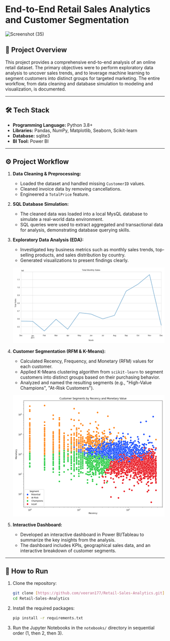 # End-to-End Retail Sales Analytics and Customer Segmentation
<img width="1920" height="1080" alt="Screenshot (35)" src="https://github.com/user-attachments/assets/1491b533-c839-4406-bd6f-ff4aaf402157" />



## 📖 Project Overview

This project provides a comprehensive end-to-end analysis of an online retail dataset. The primary objectives were to perform exploratory data analysis to uncover sales trends, and to leverage machine learning to segment customers into distinct groups for targeted marketing. The entire workflow, from data cleaning and database simulation to modeling and visualization, is documented.

---

## 🛠️ Tech Stack

* **Programming Language:** Python 3.8+
* **Libraries:** Pandas, NumPy, Matplotlib, Seaborn, Scikit-learn
* **Database:** sqlite3
* **BI Tool:** Power BI

---

## ⚙️ Project Workflow

1.  **Data Cleaning & Preprocessing:**
    * Loaded the dataset and handled missing `CustomerID` values.
    * Cleaned invoice data by removing cancellations.
    * Engineered a `TotalPrice` feature.

2.  **SQL Database Simulation:**
    * The cleaned data was loaded into a local MysQL database to simulate a real-world data environment.
    * SQL queries were used to extract aggregated and transactional data for analysis, demonstrating database querying skills.

3.  **Exploratory Data Analysis (EDA):**
    * Investigated key business metrics such as monthly sales trends, top-selling products, and sales distribution by country.
    * Generated visualizations to present findings clearly.

    ![Sales Trend](images/sales_trend.png)

4.  **Customer Segmentation (RFM & K-Means):**
    * Calculated Recency, Frequency, and Monetary (RFM) values for each customer.
    * Applied K-Means clustering algorithm from `scikit-learn` to segment customers into distinct groups based on their purchasing behavior.
    * Analyzed and named the resulting segments (e.g., "High-Value Champions", "At-Risk Customers").

    ![Customer Segments Visualization](images/customer_segments.png)

5.  **Interactive Dashboard:**
    * Developed an interactive dashboard in Power BI/Tableau to summarize the key insights from the analysis.
    * The dashboard includes KPIs, geographical sales data, and an interactive breakdown of customer segments.

---

## 🚀 How to Run

1.  Clone the repository:
    ```bash
    git clone [https://github.com/veeran177/Retail-Sales-Analytics.git](https://github.com/veeran177/Retail-Sales-Analytics.git)
    cd Retail-Sales-Analytics
    ```
2.  Install the required packages:
    ```bash
    pip install -r requirements.txt
    ```
3.  Run the Jupyter Notebooks in the `notebooks/` directory in sequential order (1, then 2, then 3).
